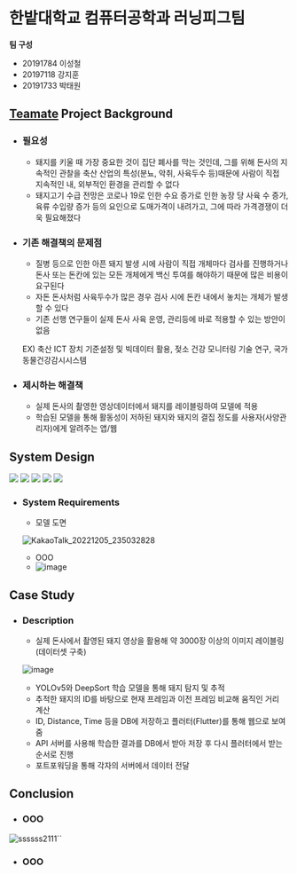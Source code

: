# 한밭대학교 컴퓨터공학과 러닝피그팀

**팀 구성**
- 20191784 이성철 
- 20197118 강지훈
- 20191733 박태원

## <u>Teamate</u> Project Background
- ### 필요성
  - 돼지를 키울 때 가장 중요한 것이 집단 폐사를 막는 것인데, 그를 위해 돈사의 지속적인 관찰을 축산 산업의 특성(분뇨, 악취, 사육두수 등)때문에 사람이 직접 지속적인 내, 외부적인 환경을 관리할 수 없다
  - 돼지고기 수급 전망은 코로나 19로 인한 수요 증가로 인한 농장 당 사육 수 증가, 육류 수입량 증가 등의 요인으로 도매가격이 내려가고, 그에 따라 가격경쟁이 더욱 필요해졌다

- ### 기존 해결책의 문제점
  - 질병 등으로 인한 아픈 돼지 발생 시에 사람이 직접 개체마다 검사를 진행하거나 돈사 또는 돈칸에 있는 모든 개체에게 백신 투여를 해야하기 때문에 많은 비용이 요구된다
  - 자돈 돈사처럼 사육두수가 많은 경우 검사 시에 돈칸 내에서 놓치는 개체가 발생할 수 있다
  - 기존 선행 연구들이 실제 돈사 사육 운영, 관리등에 바로 적용할 수 있는 방안이 없음
  
  EX) 축산 ICT 장치 기준설정 및 빅데이터 활용, 젖소 건강 모니터링 기술 연구, 국가동물건강감시시스템
  
- ### 제시하는 해결책
  - 실제 돈사의 촬영한 영상데이터에서 돼지를 레이블링하여 모델에 적용
  - 학습된 모델을 통해 활동성이 저하된 돼지와 돼지의 결집 정도를 사용자(사양관리자)에게 알려주는 앱/웹
  
## System Design
  <img src="https://img.shields.io/badge/Python-3776AB?style=flat-square&logo=Python&logoColor=white"/> <img src="https://img.shields.io/badge/Pytorch-EE4C2C?style=flat-square&logo=Pytorch&logoColor=white"/> <img src="https://img.shields.io/badge/Flutter-02569B?style=flat-square&logo=Flutter&logoColor=white"/> <img src="https://img.shields.io/badge/Flask-000000?style=flat-square&logo=Flask&logoColor=white"/> <img src="https://img.shields.io/badge/MySQL-4479A1?style=flat-square&logo=MySQL&logoColor=white"/> 

  - ### System Requirements
    - 모델 도면
    
    ![KakaoTalk_20221205_235032828](https://user-images.githubusercontent.com/102698011/205670757-59b35e90-f7e7-4275-8a34-ceaed012c9da.png)
    - OOO
    - ![image](https://user-images.githubusercontent.com/113576261/206102140-8b87d09a-db8a-484a-9838-ddef945a6241.png)

    
## Case Study
  - ### Description
  
    - 실제 돈사에서 촬영된 돼지 영상을 활용해 약 3000장 이상의 이미지 레이블링(데이터셋 구축)
    
    ![image](https://user-images.githubusercontent.com/66303929/206100652-ae54633b-0069-4b17-8966-0f661cd4bc67.png)

    - YOLOv5와 DeepSort 학습 모델을 통해 돼지 탐지 및 추적
    - 추적한 돼지의 ID를 바탕으로 현재 프레임과 이전 프레임 비교해 움직인 거리 계산
    - ID, Distance, Time 등을 DB에 저장하고 플러터(Flutter)를 통해 웹으로 보여줌
    - API 서버를 사용해 학습한 결과를 DB에서 받아 저장 후 다시 플러터에서 받는 순서로 진행
    - 포트포워딩을 통해 각자의 서버에서 데이터 전달
    
## Conclusion
  - ### OOO
  ![ssssss2111``](https://user-images.githubusercontent.com/102698011/205670279-c93ad452-94ea-4941-b2d5-866da4b4e432.PNG)

  
  - ### OOO
  
